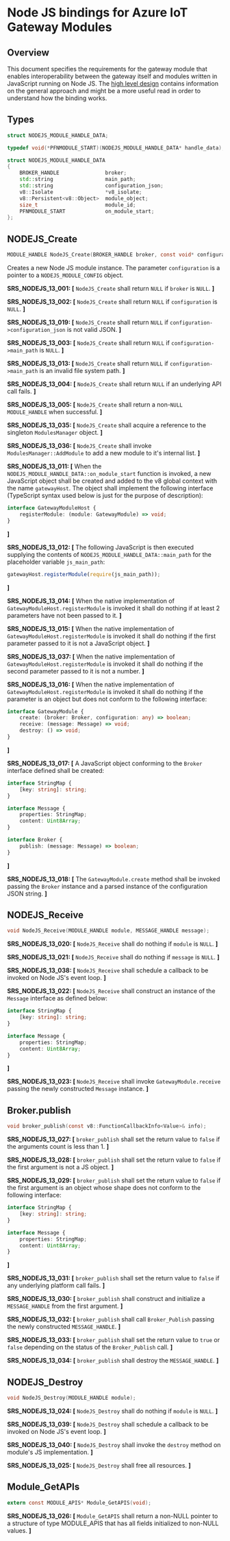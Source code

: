 Node JS bindings for Azure IoT Gateway Modules
==============================================

Overview
--------

This document specifies the requirements for the gateway module that enables
interoperability between the gateway itself and modules written in JavaScript
running on Node JS. The [high level design](./node_bindings_hld.md) contains
information on the general approach and might be a more useful read in order to
understand how the binding works.

Types
-----
```c++
struct NODEJS_MODULE_HANDLE_DATA;

typedef void(*PFNMODULE_START)(NODEJS_MODULE_HANDLE_DATA* handle_data);

struct NODEJS_MODULE_HANDLE_DATA
{
    BROKER_HANDLE               broker;
    std::string                 main_path;
    std::string                 configuration_json;
    v8::Isolate                 *v8_isolate;
    v8::Persistent<v8::Object>  module_object;
    size_t                      module_id;
    PFNMODULE_START             on_module_start;
};
```

NODEJS_Create
-------------
```c
MODULE_HANDLE NodeJS_Create(BROKER_HANDLE broker, const void* configuration);
```

Creates a new Node JS module instance. The parameter `configuration` is a
pointer to a `NODEJS_MODULE_CONFIG` object.

**SRS_NODEJS_13_001: [** `NodeJS_Create` shall return `NULL` if `broker` is `NULL`. **]**

**SRS_NODEJS_13_002: [** `NodeJS_Create` shall return `NULL` if `configuration` is `NULL`. **]**

**SRS_NODEJS_13_019: [** `NodeJS_Create` shall return `NULL` if `configuration->configuration_json` is not valid JSON. **]**

**SRS_NODEJS_13_003: [** `NodeJS_Create` shall return `NULL` if `configuration->main_path` is `NULL`. **]**

**SRS_NODEJS_13_013: [** `NodeJS_Create` shall return `NULL` if `configuration->main_path` is an invalid file system path. **]**

**SRS_NODEJS_13_004: [** `NodeJS_Create` shall return `NULL` if an underlying API call fails. **]**

**SRS_NODEJS_13_005: [** `NodeJS_Create` shall return a non-`NULL` `MODULE_HANDLE` when successful. **]**

**SRS_NODEJS_13_035: [** `NodeJS_Create` shall acquire a reference to the singleton `ModulesManager` object. **]**

**SRS_NODEJS_13_036: [** `NodeJS_Create` shall invoke `ModulesManager::AddModule` to add a new module to it's internal list. **]**

**SRS_NODEJS_13_011: [** When the `NODEJS_MODULE_HANDLE_DATA::on_module_start` function is invoked, a new JavaScript object shall be created and added to the v8 global context with the name `gatewayHost`. The object shall implement the following interface (TypeScript syntax used below is just for the purpose of description):
```ts
interface GatewayModuleHost {
    registerModule: (module: GatewayModule) => void;
}
```
**]**

**SRS_NODEJS_13_012: [** The following JavaScript is then executed supplying the contents of `NODEJS_MODULE_HANDLE_DATA::main_path` for the placeholder variable `js_main_path`:

```js
gatewayHost.registerModule(require(js_main_path));
```
**]**

**SRS_NODEJS_13_014: [** When the native implementation of `GatewayModuleHost.registerModule` is invoked it shall do nothing if at least 2 parameters have not been passed to it. **]**

**SRS_NODEJS_13_015: [** When the native implementation of `GatewayModuleHost.registerModule` is invoked it shall do nothing if the first parameter passed to it is not a JavaScript object. **]**

**SRS_NODEJS_13_037: [** When the native implementation of `GatewayModuleHost.registerModule` is invoked it shall do nothing if the second parameter passed to it is not a number. **]**

**SRS_NODEJS_13_016: [** When the native implementation of `GatewayModuleHost.registerModule` is invoked it shall do nothing if the parameter is an object but does not conform to the following interface:
```ts
interface GatewayModule {
    create: (broker: Broker, configuration: any) => boolean;
    receive: (message: Message) => void;
    destroy: () => void;
}
```
**]**

**SRS_NODEJS_13_017: [** A JavaScript object conforming to the `Broker` interface defined shall be created:
```ts
interface StringMap {
    [key: string]: string;
}

interface Message {
    properties: StringMap;
    content: Uint8Array;
}

interface Broker {
    publish: (message: Message) => boolean;
}
```
 **]**
 
 **SRS_NODEJS_13_018: [** The `GatewayModule.create` method shall be invoked passing the `Broker` instance and a parsed instance of the configuration JSON string. **]**

NODEJS_Receive
---------------
```c
void NodeJS_Receive(MODULE_HANDLE module, MESSAGE_HANDLE message);
```

**SRS_NODEJS_13_020: [** `NodeJS_Receive` shall do nothing if `module` is `NULL`. **]**

**SRS_NODEJS_13_021: [** `NodeJS_Receive` shall do nothing if `message` is `NULL`. **]**

**SRS_NODEJS_13_038: [** `NodeJS_Receive` shall schedule a callback to be invoked on Node JS's event loop. **]**

**SRS_NODEJS_13_022: [** `NodeJS_Receive` shall construct an instance of the `Message` interface as defined below:
```ts
interface StringMap {
    [key: string]: string;
}

interface Message {
    properties: StringMap;
    content: Uint8Array;
}
```
**]**

**SRS_NODEJS_13_023: [** `NodeJS_Receive` shall invoke `GatewayModule.receive` passing the newly constructed `Message` instance. **]**

Broker.publish
------------------
```c
void broker_publish(const v8::FunctionCallbackInfo<Value>& info);
```

**SRS_NODEJS_13_027: [** `broker_publish` shall set the return value to `false` if the arguments count is less than 1. **]**

**SRS_NODEJS_13_028: [** `broker_publish` shall set the return value to `false` if the first argument is not a JS object. **]**

**SRS_NODEJS_13_029: [** `broker_publish` shall set the return value to `false` if the first argument is an object whose shape does not conform to the following interface:
```ts
interface StringMap {
    [key: string]: string;
}

interface Message {
    properties: StringMap;
    content: Uint8Array;
}
```
**]**

**SRS_NODEJS_13_031: [** `broker_publish` shall set the return value to `false` if any underlying platform call fails. **]**

**SRS_NODEJS_13_030: [** `broker_publish` shall construct and initialize a `MESSAGE_HANDLE` from the first argument. **]**

**SRS_NODEJS_13_032: [** `broker_publish` shall call `Broker_Publish` passing the newly constructed `MESSAGE_HANDLE`. **]**

**SRS_NODEJS_13_033: [** `broker_publish` shall set the return value to `true` or `false` depending on the status of the `Broker_Publish` call. **]**

**SRS_NODEJS_13_034: [** `broker_publish` shall destroy the `MESSAGE_HANDLE`. **]**

NODEJS_Destroy
--------------
```c
void NodeJS_Destroy(MODULE_HANDLE module);
```

**SRS_NODEJS_13_024: [** `NodeJS_Destroy` shall do nothing if `module` is `NULL`. **]**

**SRS_NODEJS_13_039: [** `NodeJS_Destroy` shall schedule a callback to be invoked on Node JS's event loop. **]**

**SRS_NODEJS_13_040: [** `NodeJS_Destroy` shall invoke the `destroy` method on module's JS implementation. **]**

**SRS_NODEJS_13_025: [** `NodeJS_Destroy` shall free all resources. **]**

Module_GetAPIs
--------------
```c
extern const MODULE_APIS* Module_GetAPIS(void);
```

**SRS_NODEJS_13_026: [** `Module_GetAPIS` shall return a non-NULL pointer to a structure of type MODULE_APIS that has all fields initialized to non-NULL values. **]**